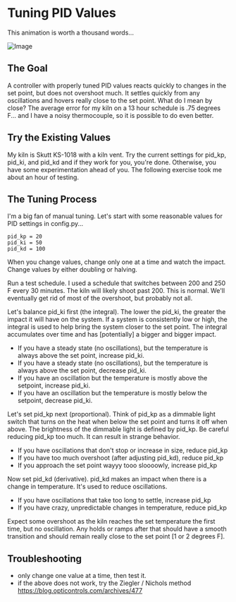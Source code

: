 Tuning PID Values
=================

This animation is worth a thousand words...

![Image](https://upload.wikimedia.org/wikipedia/commons/3/33/PID_Compensation_Animated.gif)

## The Goal
A controller with properly tuned PID values reacts quickly to changes in the set point, but does not overshoot much.  It settles quickly from any oscillations and hovers really close to the set point.  What do I mean by close? The average error for my kiln on a 13 hour schedule is .75 degrees F... and I have a noisy thermocouple, so it is possible to do even better.

## Try the Existing Values

My kiln is Skutt KS-1018 with a kiln vent.  Try the current settings for pid_kp, pid_ki, and pid_kd and if they work for you, you're done.  Otherwise, you have some experimentation ahead of you.  The following exercise took me about an hour of testing. 

## The Tuning Process

I'm a big fan of manual tuning. Let's start with some reasonable values for PID settings in config.py...

    pid_kp = 20
    pid_ki = 50
    pid_kd = 100

When you change values, change only one at a time and watch the impact. Change values by either doubling or halving.

Run a test schedule. I used a schedule that switches between 200 and 250 F every 30 minutes. The kiln will likely shoot past 200. This is normal. We'll eventually get rid of most of the overshoot, but probably not all.

Let's balance pid_ki first (the integral). The lower the pid_ki, the greater the impact it will have on the system. If a system is consistently low or high, the integral is used to help bring the system closer to the set point. The integral accumulates over time and has [potentially] a bigger and bigger impact.

* If you have a steady state (no oscillations), but the temperature is always above the set point, increase pid_ki.
* If you have a steady state (no oscillations), but the temperature is always above the set point, decrease pid_ki.
* If you have an oscillation but the temperature is mostly above the setpoint, increase pid_ki.
* If you have an oscillation but the temperature is mostly below the setpoint, decrease pid_ki.

Let's set pid_kp next (proportional). Think of pid_kp as a dimmable light switch that turns on the heat when below the set point and turns it off when above. The brightness of the dimmable light is defined by pid_kp. Be careful reducing pid_kp too much. It can result in strange behavior.

* If you have oscillations that don't stop or increase in size, reduce pid_kp
* If you have too much overshoot (after adjusting pid_kd), reduce pid_kp
* If you approach the set point wayyy tooo sloooowly, increase pid_kp
 
Now set pid_kd (derivative). pid_kd makes an impact when there is a change in temperature. It's used to reduce oscillations.

* If you have oscillations that take too long to settle, increase pid_kp
* If you have crazy, unpredictable changes in temperature, reduce pid_kp

Expect some overshoot as the kiln reaches the set temperature the first time, but no oscillation.  Any holds or ramps after that should have a smooth transition and should remain really close to the set point [1 or 2 degrees F].

## Troubleshooting

* only change one value at a time, then test it.
* if the above does not work, try the Ziegler / Nichols method https://blog.opticontrols.com/archives/477

